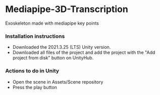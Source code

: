 # Mediapipe-3D-Transcription
 Exoskeleton made with mediapipe key points

### Installation instructions
- Downloaded the 2021.3.25 (LTS) Unity version.
- Downloaded all files of the project and add the project with the "Add project from disk" button on UnityHub.

### Actions to do in Unity
- Open the scene in Assets/Scene repository
- Press the play button

